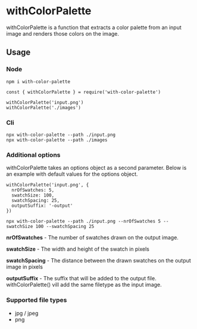 # withColorPalette

withColorPalette is a function that extracts a color palette from an input image
and renders those colors on the image.

## Usage

### Node
```
npm i with-color-palette
```
```
const { withColorPalette } = require('with-color-palette')

withColorPalette('input.png')
withColorPalette('./images')
```
### Cli
```
npx with-color-palette --path ./input.png
npx with-color-palette --path ./images
```

### Additional options
withColorPalette takes an options object as a second parameter.
Below is an example with default values for the options object.

```
withColorPalette('input.png', {
  nrOfSwatches: 5,
  swatchSize: 100,
  swatchSpacing: 25,
  outputSuffix: '-output'
})
```
```
npx with-color-palette --path ./input.png --nrOfSwatches 5 --swatchSize 100 --swatchSpacing 25
```

**nrOfSwatches** - The number of swatches drawn on the output image.

**swatchSize** - The width and height of the swatch in pixels

**swatchSpacing** - The distance between the drawn swatches on the output image in pixels

**outputSuffix** - The suffix that will be added to the output file. withColorPalette() vill add the same filetype as the input image.

### Supported file types
- jpg / jpeg
- png
